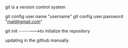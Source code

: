 git is a version control system

git config user.name "username"
git config user.password "mail@gmail.com"


git init -------->to intialize the repository


updating in the github manually

